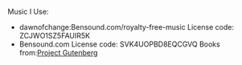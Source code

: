 Music I Use: 
- dawnofchange:Bensound.com/royalty-free-music
License code: ZCJWO1SZ5FAUIR5K
- Bensound.com
License code: SVK4UOPBD8EQCGVQ
Books from:[Project Gutenberg](https://gutenberg.org/ebooks/11)